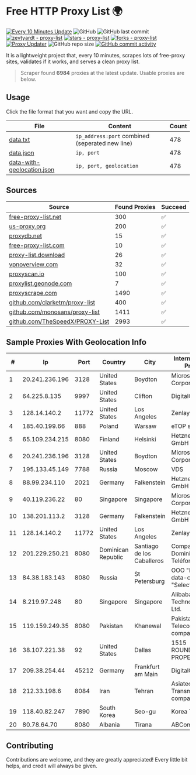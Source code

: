 
# Free HTTP Proxy List 🌍

[![Every 10 Minutes Update](https://github.com/mertguvencli/http-proxy-list/actions/workflows/main.yml/badge.svg?branch=main)](https://github.com/mertguvencli/http-proxy-list/actions/workflows/main.yml)
![GitHub](https://img.shields.io/github/license/mertguvencli/http-proxy-list)
![GitHub last commit](https://img.shields.io/github/last-commit/mertguvencli/http-proxy-list)
[![zevtyardt - proxy-list](https://img.shields.io/static/v1?label=zevtyardt&message=proxy-list&color=blue&logo=github)](https://github.com/zevtyardt/proxy-list "Go to GitHub repo")
[![stars - proxy-list](https://img.shields.io/github/stars/zevtyardt/proxy-list?style=social)](https://github.com/zevtyardt/proxy-list)
[![forks - proxy-list](https://img.shields.io/github/forks/zevtyardt/proxy-list?style=social)](https://github.com/zevtyardt/proxy-list)
[![Proxy Updater](https://github.com/zevtyardt/proxy-list/workflows/Proxy%20Updater/badge.svg)](https://github.com/zevtyardt/proxy-list/actions?query=workflow:"Proxy+Updater")
![GitHub repo size](https://img.shields.io/github/repo-size/zevtyardt/proxy-list)
[![GitHub commit activity](https://img.shields.io/github/commit-activity/m/zevtyardt/proxy-list?logo=commits)](https://github.com/zevtyardt/proxy-list/commits/main)

It is a lightweight project that, every 10 minutes, scrapes lots of free-proxy sites, validates if it works, and serves a clean proxy list.

> Scraper found **6984** proxies at the latest update. Usable proxies are below.

## Usage

Click the file format that you want and copy the URL.

|File|Content|Count|
|----|-------|-----|
|[data.txt](https://raw.githubusercontent.com/mertguvencli/http-proxy-list/main/proxy-list/data.txt)|`ip_address:port` combined (seperated new line)|478|
|[data.json](https://raw.githubusercontent.com/mertguvencli/http-proxy-list/main/proxy-list/data.json)|`ip, port`|478|
|[data-with-geolocation.json](https://raw.githubusercontent.com/mertguvencli/http-proxy-list/main/proxy-list/data-with-geolocation.json)|`ip, port, geolocation`|478|

## Sources

|Source|Found Proxies|Succeed|
|------|-------------|-------|
|[free-proxy-list.net](https://free-proxy-list.net)|300|✅|
|[us-proxy.org](https://www.us-proxy.org)|200|✅|
|[proxydb.net](http://proxydb.net)|15|✅|
|[free-proxy-list.com](https://free-proxy-list.com/?page=&port=&type%5B%5D=http&type%5B%5D=https&up_time=0&search=Search)|10|✅|
|[proxy-list.download](https://www.proxy-list.download/HTTP)|26|✅|
|[vpnoverview.com](https://vpnoverview.com/privacy/anonymous-browsing/free-proxy-servers)|32|✅|
|[proxyscan.io](https://www.proxyscan.io)|100|✅|
|[proxylist.geonode.com](https://proxylist.geonode.com/api/proxy-list?limit=300&page=1&sort_by=lastChecked&sort_type=desc&protocols=http,https)|7|✅|
|[proxyscrape.com](https://api.proxyscrape.com/v2/?request=displayproxies&protocol=http&timeout=10000&country=all&ssl=all&anonymity=all)|1490|✅|
|[github.com/clarketm/proxy-list](https://raw.githubusercontent.com/clarketm/proxy-list/master/proxy-list-raw.txt)|400|✅|
|[github.com/monosans/proxy-list](https://raw.githubusercontent.com/monosans/proxy-list/main/proxies/http.txt)|1411|✅|
|[github.com/TheSpeedX/PROXY-List](https://raw.githubusercontent.com/TheSpeedX/PROXY-List/master/http.txt)|2993|✅|


## Sample Proxies With Geolocation Info

|#|Ip|Port|Country|City|Internet Service Provider|
|-|--|----|-------|----|-------------------------|
|1|20.241.236.196|3128|United States|Boydton|Microsoft Corporation|
|2|64.225.8.135|9997|United States|Clifton|DigitalOcean, LLC|
|3|128.14.140.2|11772|United States|Los Angeles|Zenlayer Inc|
|4|185.40.199.66|888|Poland|Warsaw|eTOP sp. z o.o.|
|5|65.109.234.215|8080|Finland|Helsinki|Hetzner Online GmbH|
|6|20.241.236.196|3128|United States|Boydton|Microsoft Corporation|
|7|195.133.45.149|7788|Russia|Moscow|VDS|
|8|88.99.234.110|2021|Germany|Falkenstein|Hetzner Online GmbH|
|9|40.119.236.22|80|Singapore|Singapore|Microsoft Corporation|
|10|138.201.113.2|3128|Germany|Falkenstein|Hetzner Online GmbH|
|11|128.14.140.2|11772|United States|Los Angeles|Zenlayer Inc|
|12|201.229.250.21|8080|Dominican Republic|Santiago de los Caballeros|Compañía Dominicana de Teléfonos S. A.|
|13|84.38.183.143|8080|Russia|St Petersburg|OOO "Network of data-centers "Selectel"|
|14|8.219.97.248|80|Singapore|Singapore|Alibaba (US) Technology Co., Ltd.|
|15|119.159.249.35|8080|Pakistan|Khanewal|Pakistan Telecommuication company limited|
|16|38.107.221.38|92|United States|Dallas|1515 ROUNDTABLE DR PROPERTY, LLC|
|17|209.38.254.44|45212|Germany|Frankfurt am Main|DigitalOcean, LLC|
|18|212.33.198.6|8084|Iran|Tehran|Asiatech Data Transmission company|
|19|118.40.82.247|7890|South Korea|Seo-gu|Korea Telecom|
|20|80.78.64.70|8080|Albania|Tirana|ABCom|



## Contributing

Contributions are welcome, and they are greatly appreciated! Every
little bit helps, and credit will always be given.

